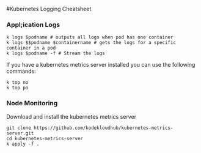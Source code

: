 #Kubernetes Logging Cheatsheet


### Appl;ication Logs
   
    k logs $podname # outputs all logs when pod has one container
    k logs $$podname $containername # gets the logs for a specific container in a pod
    k logs $podname -f # Stream the logs

If you have a kubernetes metrics server installed you can use the following commands:

    k top no
    k top po

### Node Monitoring

Download and install the kubernetes metrics server

    git clone https://github.com/kodekloudhub/kubernetes-metrics-server.git
    cd kubernetes-metrics-server
    k apply -f .